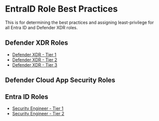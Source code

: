 # EntraID Role Best Practices
This is for determining the best practices and assigning least-privilege for all Entra ID and Defender XDR roles.


## Defender XDR Roles
* [Defender XDR - Tier 1](https://github.com/CHAS-Health/EntraID-Role-Best-Practices/blob/18365b5eafc749b4dcb5ba9a9e3a680461920714/Defender%20XDR%20RBAC%20-%20Tier%201.md)
* [Defender XDR - Tier 2](https://github.com/CHAS-Health/EntraID-Role-Best-Practices/blob/18365b5eafc749b4dcb5ba9a9e3a680461920714/Defender%20XDR%20RBAC%20-%20Tier%202.md)
* [Defender XDR - Tier 3]()

## Defender Cloud App Security Roles


## Entra ID Roles
* [Security Engineer - Tier 1](https://github.com/CHAS-Health/EntraID-Role-Best-Practices/blob/e20dcf7b0eee8d6b48dc0704cc92dcfb005807cb/Security%20Engineer%20-%20Tier%201.md#)
* [Security Engineer - Tier 2](https://github.com/CHAS-Health/EntraID-Role-Best-Practices/blob/b7603e777eefb4983bcd673156e51f0c0e493c45/Security%20Engineer%20-%20Tier%202.md)
